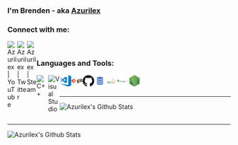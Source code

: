 ### I'm Brenden - aka [Azurilex][website]

### Connect with me:
[<img align="left" alt="Azurilex | YouTube" width="22px" src="https://cdn.jsdelivr.net/npm/simple-icons@v3/icons/youtube.svg" />][youtube]
[<img align="left" alt="Azurilex | Twitter" width="22px" src="https://cdn.jsdelivr.net/npm/simple-icons@v3/icons/twitter.svg" />][twitter]
[<img align="left" alt="Azurilex | Steam" width="22px" src="https://cdn.jsdelivr.net/npm/simple-icons@v3/icons/steam.svg" />][steam]

<br />

### Languages and Tools:
<img align="left" alt="C++" width="26px" src="https://cdn.isabelle.gg/cpp.png" />
<img align="left" alt="Visual Studio" width="26px" src="https://cdn.isabelle.gg/vs.png" />
<img align="left" alt="Visual Studio Code" width="26px" src="https://raw.githubusercontent.com/github/explore/80688e429a7d4ef2fca1e82350fe8e3517d3494d/topics/visual-studio-code/visual-studio-code.png" />
<img align="left" alt="Git" width="26px" src="https://raw.githubusercontent.com/github/explore/80688e429a7d4ef2fca1e82350fe8e3517d3494d/topics/git/git.png" />
<img align="left" alt="GitHub" width="26px" src="https://raw.githubusercontent.com/github/explore/78df643247d429f6cc873026c0622819ad797942/topics/github/github.png" />
<img align="left" alt="SQL" width="26px" src="https://raw.githubusercontent.com/github/explore/80688e429a7d4ef2fca1e82350fe8e3517d3494d/topics/sql/sql.png" />
<img align="left" alt="MySQL" width="26px" src="https://raw.githubusercontent.com/github/explore/80688e429a7d4ef2fca1e82350fe8e3517d3494d/topics/mysql/mysql.png" />
<img align="left" alt="MongoDB" width="26px" src="https://raw.githubusercontent.com/github/explore/80688e429a7d4ef2fca1e82350fe8e3517d3494d/topics/mongodb/mongodb.png" />
<img align="left" alt="Node.js" width="26px" src="https://raw.githubusercontent.com/github/explore/80688e429a7d4ef2fca1e82350fe8e3517d3494d/topics/nodejs/nodejs.png" />

<br />
<br />

---

<img align="left" alt="Azurilex's Github Stats" src="https://github-readme-stats.codestackr.vercel.app/api?username=Azurilex&show_icons=true&hide_border=false" />

<br />
<br />

---

<img align="left" alt="Azurilex's Github Stats" src="https://github-readme-stats.codestackr.vercel.app/api/top-langs/?username=Azurilex&show_icons=true&hide_border=false" />

[website]: https://isabelle.gg/
[twitter]: https://twitter.com/Azurilex
[youtube]: https://youtube.com/Azurilex
[steam]: https://steamcommunity.com/id/gitcommit/